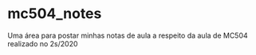 # mc504_notes
Uma área para postar minhas notas de aula a respeito da aula de MC504 realizado no 2s/2020
